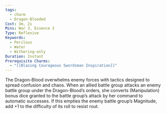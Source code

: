 ```yaml
---
tags:
  - charm
  - Dragon-Blooded
Cost: 3m, 2i
Mins: War 3, Essence 2
Type: Reflexive
Keywords:
  - Perilous
  - Water
  - Withering-only
Duration: Instant
Prerequisite Charms:
  - "[[Blazing Courageous Swordsman Inspiration]]"
---
```

The Dragon-Blood overwhelms enemy forces with tactics designed to spread confusion and chaos. When an allied battle group attacks an enemy battle group under the Dragon-Blood’s orders, she converts (Manipulation) bonus dice granted to the battle group’s attack by her command to automatic successes. If this empties the enemy battle group’s Magnitude, add +1 to the difficulty of its roll to resist rout.